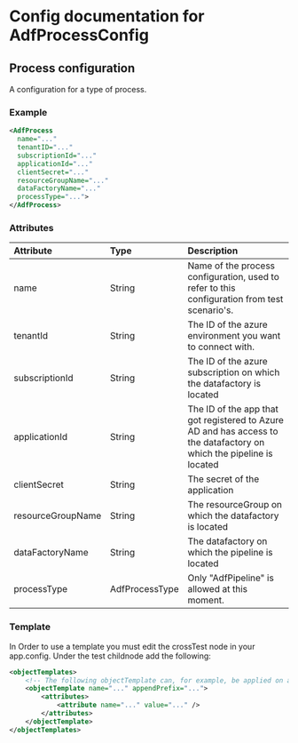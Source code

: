 # Config documentation for AdfProcessConfig

## Process configuration
A configuration for a type of process.

### Example
```xml
<AdfProcess 
  name="..." 
  tenantID="..." 
  subscriptionId="..." 
  applicationId="..." 
  clientSecret="..." 
  resourceGroupName="..." 
  dataFactoryName="..." 
  processType="...">
</AdfProcess>
```

### Attributes
| Attribute            | Type                 | Description                               |
|:---                  |:---                  |:---                                       |
| name | String | Name of the process configuration, used to refer to this configuration from test scenario's.               |
| tenantId | String | The ID of the azure environment you want to connect with.               |
| subscriptionId | String | The ID of the azure subscription on which the datafactory is located
| applicationId | String | The ID of the app that got registered to Azure AD and has access to the datafactory on which the pipeline is located        |
| clientSecret | String | The secret of the application               |
| resourceGroupName | String | The resourceGroup on which the datafactory is located               |
| dataFactoryName | String | The datafactory on which the pipeline is located               |
| processType      | AdfProcessType      |  Only "AdfPipeline" is allowed at this moment. |

### Template
In Order to use a template you must edit the crossTest node in your app.config. Under the test childnode add the following:
```xml
<objectTemplates>
    <!-- The following objectTemplate can, for example, be applied on a T-SQL procedure, a SSIS process or a ADF pipeline. -->
    <objectTemplate name="..." appendPrefix="...">
        <attributes>
            <attribute name="..." value="..." />
        </attributes>
    </objectTemplate>
</objectTemplates>
```